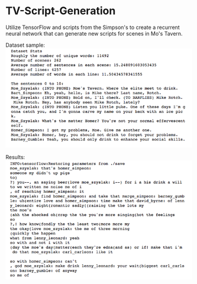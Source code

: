 # TV-Script-Generation
Utilize TensorFlow and scripts from the Simpson's to create a recurrent neural network that can generate new scripts for scenes in Mo's Tavern.

Dataset sample:
![alt text](https://github.com/SrahSrah/TV-Script-Generation/blob/master/tv-script%20dataset.png)

Results:
![alt text](https://github.com/SrahSrah/TV-Script-Generation/blob/master/tv-script%20results.png)
